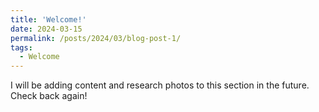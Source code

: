 ```yaml
---
title: 'Welcome!'
date: 2024-03-15
permalink: /posts/2024/03/blog-post-1/
tags:
  - Welcome
---
```


I will be adding content and research photos to this section in the future. Check back again!
